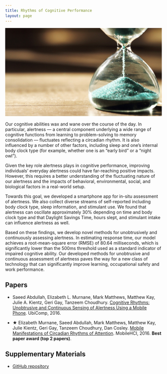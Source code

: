 ```yaml
---
title: Rhythms of Cognitive Performance
layout: page
---
```


![Cognitive Rhythm](/files/images/cognitive-rhythm.jpg)


Our cognitive abilities wax and wane over the course of the day. In particular,
alertness — a central component underlying a wide range of cognitive functions
from learning to problem-solving to memory consolidation — fluctuates
reflecting a circadian rhythm. It is also influenced by a number of other
factors, including sleep and one’s internal body clock type (for example,
whether one is an “early bird” or a “night owl”).

Given the key role alertness plays in cognitive performance, improving
individuals’ everyday alertness could have far-reaching positive impacts.
However, this requires a better understanding of the fluctuating nature of
our alertness and the impacts of behavioral, environmental, social, and
biological factors in a real-world setup.

Towards this goal, we developed a smartphone app for in-situ assessment of
alertness. We also collect diverse streams of self-reported including body
clock type, sleep information, and stimulant use. We found that alertness can
oscillate approximately 30% depending on time and body clock type and that
Daylight Savings Time, hours slept, and stimulant intake can influence
alertness as well.

Based on these findings, we develop novel methods for
unobtrusively and continuously assessing alertness. In estimating response
time, our model achieves a root-mean-square error (RMSE) of 80.64 milliseconds,
which is significantly lower than the 500ms threshold used as a standard
indicator of impaired cognitive ability. Our developed methods for unobtrusive
and continuous assessment of alertness paves the way for a new class of
technology that can significantly improve learning, occupational safety and
work performance.


## Papers ##
* Saeed Abdullah, Elizabeth L. Murnane, Mark Matthews, Matthew Kay, Julie A.
Kientz, Geri Gay, Tanzeem Choudhury.
[Cognitive Rhythms: Unobtrusive and Continuous Sensing of Alertness Using a Mobile Phone](http://dx.doi.org/10.1145/2971648.2971712). UbiComp, 2016.

* &#9733; Elizabeth Murnane, Saeed Abdullah, Mark Matthews, Matthew Kay, Julie Kientz, Geri Gay, Tanzeem Choudhury, Dan Cosley. <a href="https://dl.acm.org/citation.cfm?id=2935383">Mobile Manifestations of Circadian Rhythms of Attention</a>. MobileHCI, 2016. **Best paper award (top 2 papers)**.


## Supplementary Materials ##
* [GitHub repository](https://github.com/saeed-abdullah/alertness-ubicomp-2016)

